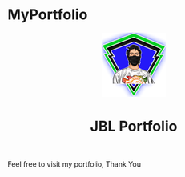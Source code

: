 # MyPortfolio

<p align="center">
    <img src="assets/img/justine.png" width="128" height="128" class="d-inline-block align-top"><br>
</p>
<h1 align="center">JBL Portfolio</h1>

<br>

<p>Feel free to visit my portfolio, Thank You</p>
